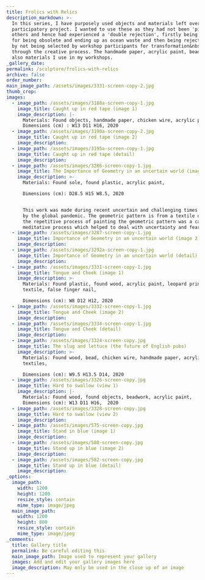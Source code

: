```yaml
---
title: Frolics with Relics
description_markdown: >-
  In this series, I have purposely used objects and materials left over from a
  participatory project. I wanted to use these as they had not been 'picked ' by
  others and hence had experienced a 'double rejection', firstly being rejected
  for being obsolete and ending up as ocean waste and then being rejected again
  by not being selected by workshop participants for transformation&nbsp;
  through the creative process. The handmade paper, acrylic paint, beads are
  also materials I use in my workshops.
_gallery_date:
permalink: /sculpture/frolics-with-relics
archive: false
order_number:
main_image_path: /assets/images/3331-screen-copy-2.jpg
thumb_crop:
images:
  - image_path: /assets/images/3188a-screen-copy-1.jpg
    image_title: Caught up in red tape (image 1)
    image_description: |-
      Materials: Found objects, handmade paper, chicken wire, acrylic paint
      Dimensions (cm) : W13 D11 H16, 2020
  - image_path: /assets/images/3190a-screen-copy-2.jpg
    image_title: Caught up in red tape (image 2)
    image_description:
  - image_path: /assets/images/3195a-screen-copy-1.jpg
    image_title: Caught up in red tape (detail)
    image_description:
  - image_path: /assets/images/3286-screen-copy-1.jpg
    image_title: The Importance of Geometry in an uncertain world (image 1)
    image_description: >-
      Materials: Found sole, found plastic, acrylic paint, 

      Dimensions (cm): D28.5 H15 W8.5, 2020


      This work was made during recent uncertain and challenging times created
      by the global pandemic. The geometric pattern is from a textile design,
      the repetitive process of painting the geometric pattern was a calming and
      meditative process which helped to deal with uncertainty and fear.
  - image_path: /assets/images/3287-screen-copy-1.jpg
    image_title: Importance of Geometry in an uncertain world (image 2)
    image_description:
  - image_path: /assets/images/3292a-screen-copy-1.jpg
    image_title: Importance of Geometry in an uncertain world (detail)
    image_description:
  - image_path: /assets/images/3331-screen-copy-1.jpg
    image_title: Tongue and Cheek (image 1)
    image_description: >-
      Materials: Found plastic, found wood, acrylic paint, leopard print
      textile, false finger nail, 

      Dimensions (cm): W8 D12 H12, 2020
  - image_path: /assets/images/3332-screen-copy-1.jpg
    image_title: Tongue and Cheek (image 2)
    image_description:
  - image_path: /assets/images/3334-screen-copy-1.jpg
    image_title: Tongue and Cheek (detail)
    image_description:
  - image_path: /assets/images/3324-screen-copy.jpg
    image_title: The slug and lettuce (the future of English pubs)
    image_description: >-
      Materials: Found wood, bead, chicken wire, handmade paper, acrylic paint,
      textiles,

      Dimensions (cm): W9.5 H13.5 D14, 2020
  - image_path: /assets/images/3326-screen-copy.jpg
    image_title: Hard to swallow (view 1)
    image_description: |-
      Materials: Found wood, found objects, beadwork, acrylic paint, 
      Dimensions (cm): W13 D11 H16,  2020
  - image_path: /assets/images/3328-screen-copy.jpg
    image_title: Hard to swallow (view 2)
    image_description:
  - image_path: /assets/images/575-screen-copy.jpg
    image_title: Stand in blue (image 1)
    image_description:
  - image_path: /assets/images/580-screen-copy.jpg
    image_title: Stand up in blue (image 2)
    image_description:
  - image_path: /assets/images/582-screen-copy.jpg
    image_title: Stand up in blue (detail)
    image_description:
_options:
  image_path:
    width: 1200
    height: 1200
    resize_style: contain
    mime_type: image/jpeg
  main_image_path:
    width: 1200
    height: 800
    resize_style: contain
    mime_type: image/jpeg
_comments:
  title: Gallery title
  permalink: Be careful editing this
  main_image_path: Image used to represent your gallery
  images: Add and edit your gallery images here
  image_description: May only be used in the close up of an image
---
```


